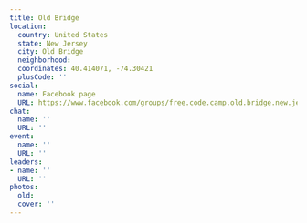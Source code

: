 ```yaml
---
title: Old Bridge
location:
  country: United States
  state: New Jersey
  city: Old Bridge
  neighborhood: 
  coordinates: 40.414071, -74.30421
  plusCode: ''
social:
  name: Facebook page
  URL: https://www.facebook.com/groups/free.code.camp.old.bridge.new.jersey
chat:
  name: ''
  URL: ''
event:
  name: ''
  URL: ''
leaders:
- name: ''
  URL: ''
photos:
  old: 
  cover: ''
---
```

